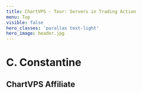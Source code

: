 ```yaml
---
title: ChartVPS - Tour: Servers in Trading Action
menu: Top
visible: false
hero_classes: 'parallax text-light'
hero_image: header.jpg
---
```


<div class="intro-wrapper">
  <div class="intro">
    <h1>C. Constantine</h1>
    <h2>ChartVPS Affiliate</h2>
</div>
</div>